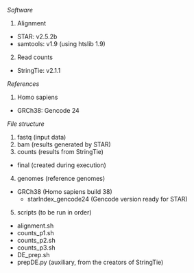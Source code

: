*Software*

1) Alignment
- STAR: v2.5.2b
- samtools: v1.9 (using htslib 1.9)

2) Read counts
- StringTie: v2.1.1

*References*
1) Homo sapiens
- GRCh38: Gencode 24

*File structure*
1) fastq (input data)
2) bam (results generated by STAR)
3) counts (results from StringTie)
- final (created during execution)
4) genomes (reference genomes)
- GRCh38 (Homo sapiens build 38)
    - starIndex_gencode24 (Gencode version ready for STAR)
5) scripts (to be run in order)
- alignment.sh
- counts_p1.sh
- counts_p2.sh
- counts_p3.sh
- DE_prep.sh
- prepDE.py (auxiliary, from the creators of StringTie)
